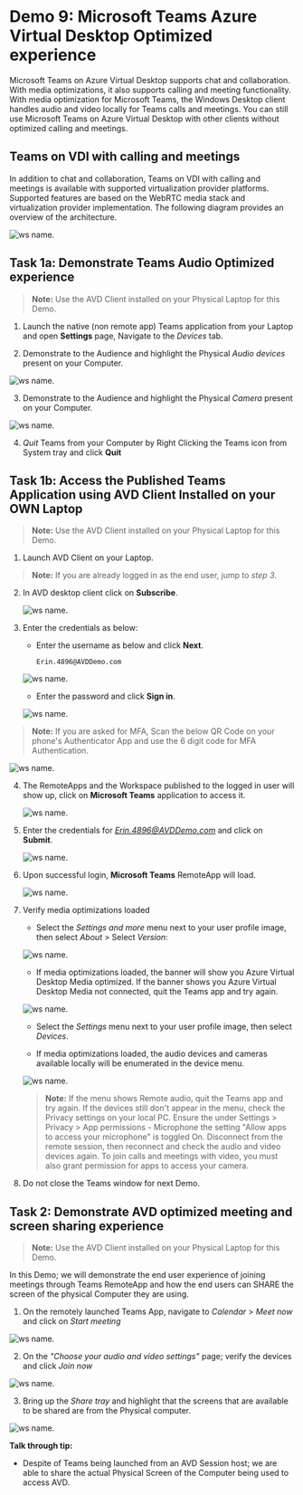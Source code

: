 # **Demo 9: Microsoft Teams Azure Virtual Desktop Optimized experience**

Microsoft Teams on Azure Virtual Desktop supports chat and collaboration. With media optimizations, it also supports calling and meeting functionality.
With media optimization for Microsoft Teams, the Windows Desktop client handles audio and video locally for Teams calls and meetings. You can still use Microsoft Teams on Azure Virtual Desktop with other clients without optimized calling and meetings.

## Teams on VDI with calling and meetings

In addition to chat and collaboration, Teams on VDI with calling and meetings is available with supported virtualization provider platforms. Supported features are based on the WebRTC media stack and virtualization provider implementation. The following diagram provides an overview of the architecture.

![ws name.](media/img43.png)

## **Task 1a: Demonstrate Teams Audio Optimized experience**

>**Note:** Use the AVD Client installed on your Physical Laptop for this Demo.

1.	Launch the native (non remote app) Teams application from your Laptop and open **Settings** page, Navigate to the *Devices* tab.

2.	Demonstrate to the Audience and highlight the Physical *Audio devices* present on your Computer.

![ws name.](media/img44.png)

3.	Demonstrate to the Audience and highlight the Physical *Camera* present on your Computer.

![ws name.](media/img45.png)

4.	*Quit* Teams from your Computer by Right Clicking the Teams icon from System tray and click **Quit**



## **Task 1b: Access the Published Teams Application using AVD Client Installed on your OWN Laptop**

>**Note:** Use the AVD Client installed on your Physical Laptop for this Demo.

1. Launch AVD Client on your Laptop.

>**Note:** If you are already logged in as the end user, jump to *step 3*.

2. In AVD desktop client click on **Subscribe**.

   ![ws name.](media/img9.png)

3. Enter the credentials as below:

   - Enter the username as below and click **Next**.
       ```
       Erin.4896@AVDDemo.com
       ```   

   ![ws name.](media/img10.png)   
   
   - Enter the password <inject key="demo Admin Password" /> and click **Sign in**.   

   ![ws name.](media/img11.png)

>**Note:** If you are asked for MFA, Scan the below QR Code on your phone's Authenticator App and use the 6 digit code for MFA Authentication.
>
![ws name.](media/erinqr.png)
>

4. The RemoteApps and the Workspace published to the logged in user will show up, click on **Microsoft Teams** application to access it.

   ![ws name.](media/img46.png)
   
5. Enter the credentials for *Erin.4896@AVDDemo.com* and click on **Submit**.

   ![ws name.](media/img14.png)

6. Upon successful login, **Microsoft Teams** RemoteApp will load. 

   ![ws name.](media/img47.png)
   

7. Verify media optimizations loaded

    - Select the *Settings and more* menu next to your user profile image, then select *About* > Select *Version*:

    ![ws name.](media/img48.png)

    - If media optimizations loaded, the banner will show you Azure Virtual Desktop Media optimized. If the banner shows you Azure Virtual Desktop Media not connected, quit the Teams app and try again.

    ![ws name.](media/img49.png)

    - Select the *Settings* menu next to your user profile image, then select *Devices*.

    - If media optimizations loaded, the audio devices and cameras available locally will be enumerated in the device menu.

    ![ws name.](media/img50.png)    

    >**Note:** If the menu shows Remote audio, quit the Teams app and try again. If the devices still don't appear in the menu, check the Privacy settings on your local PC. Ensure the under Settings > Privacy > App permissions - Microphone the setting "Allow apps to access your microphone" is toggled On. Disconnect from the remote session, then reconnect and check the audio and video devices again. To join calls and meetings with video, you must also grant permission for apps to access your camera.

8. Do not close the Teams window for next Demo.


## **Task 2: Demonstrate AVD optimized meeting and screen sharing experience**

>**Note:** Use the AVD Client installed on your Physical Laptop for this Demo.

In this Demo; we will demonstrate the end user experience of joining meetings through Teams RemoteApp and how the end users can SHARE the screen of the physical Computer they are using.

1. On the remotely launched Teams App, navigate to *Calendar* > *Meet now* and click on *Start meeting*

![ws name.](media/img52.png)

2. On the *"Choose your audio and video settings"* page; verify the devices and click *Join now*

![ws name.](media/img53.png)

3. Bring up the *Share tray* and highlight that the screens that are available to be shared are from the Physical computer.

![ws name.](media/img54.png)

**Talk through tip:**
 - Despite of Teams being launched from an AVD Session host; we are able to share the actual Physical Screen of the Computer being used to access AVD.
